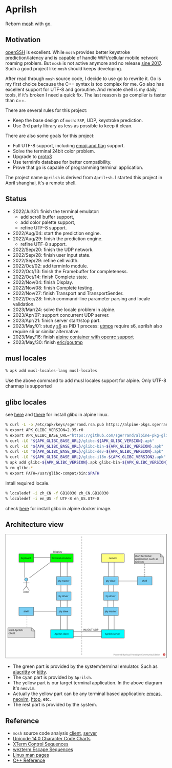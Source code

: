 # Aprilsh

Reborn [mosh](https://mosh.org/) with go.

## Motivation

[openSSH](https://www.openssh.com/) is excellent. While `mosh` provides better keystroke prediction/latency and is capable of handle WiFi/cellular mobile network roaming problem. But `mosh` is not active anymore and no release [sine 2017](https://github.com/mobile-shell/mosh/issues/1115). Such a good project like `mosh` should keeps developing.

After read through `mosh` source code, I decide to use go to rewrite it. Go is my first choice because the C++ syntax is too complex for me. Go also has excellent support for UTF-8 and goroutine. And remote shell is my daily tools, if it's broken I need a quick fix. The last reason is go compiler is faster than c++.

There are several rules for this project:

- Keep the base design of `mosh`: `SSP`, UDP, keystroke prediction.
- Use 3rd party library as less as possible to keep it clean.

There are also some goals for this project:

- Full UTF-8 support, including [emoji and flag](https://unicode.org/emoji/charts/emoji-list.html) support.
- Solve the terminal 24bit color problem.
- Upgrade to [proto3](https://developers.google.com/protocol-buffers/docs/proto3)
- Use terminfo database for better compatibility.
- Prove that go is capable of programming terminal application.

The project name `Aprilsh` is derived from `April+sh`. I started this project in April shanghai, it's a remote shell.

## Status

- 2022/Jul/31: finish the terminal emulator:
  - add scroll buffer support,
  - add color palette support,
  - refine UTF-8 support.
- 2022/Aug/04: start the prediction engine.
- 2022/Aug/29: finish the prediction engine.
  - refine UTF-8 support.
- 2022/Sep/20: finish the UDP network.
- 2022/Sep/28: finish user input state.
- 2022/Sep/29: refine cell width.
- 2022/Oct/02: add terminfo module.
- 2022/Oct/13: finish the Framebuffer for completeness.
- 2022/Oct/14: finish Complete state.
- 2022/Nov/04: finish Display.
- 2022/Nov/08: finish Complete testing.
- 2022/Nov/27: finish Transport and TransportSender.
- 2022/Dec/28: finish command-line parameter parsing and locale validation.
- 2023/Mar/24: solve the locale problem in alpine.
- 2023/Apr/07: support concurrent UDP server.
- 2023/Apr/21: finish server start/stop part.
- 2023/May/01: study [s6](https://skarnet.org/software/s6/) as PID 1 process: [utmps](https://skarnet.org/software/utmps/) require s6, aprilsh also require s6 or similar alternative.
- 2023/May/16: finish [alpine container with openrc support](https://github.com/ericwq/s6)
- 2023/May/30: finish [eric/goutmp](https://github.com/ericwq/goutmp)

## musl locales

```sh
% apk add musl-locales-lang musl-locales
```

Use the above command to add musl locales support for alpine. Only UTF-8 charmap is supported

## glibc locales

see [here](http://blog.fpliu.com/it/software/GNU/glibc#alpine) and [there](https://zhuanlan.zhihu.com/p/151852282) for install glibc in alpine linux.

```sh
% curl -L -o /etc/apk/keys/sgerrand.rsa.pub https://alpine-pkgs.sgerrand.com/sgerrand.rsa.pub
% export APK_GLIBC_VERSION=2.35-r0
% export APK_GLIBC_BASE_URL="https://github.com/sgerrand/alpine-pkg-glibc/releases/download/${APK_GLIBC_VERSION}"
% curl -LO "${APK_GLIBC_BASE_URL}/glibc-${APK_GLIBC_VERSION}.apk"
% curl -LO "${APK_GLIBC_BASE_URL}/glibc-bin-${APK_GLIBC_VERSION}.apk"
% curl -LO "${APK_GLIBC_BASE_URL}/glibc-dev-${APK_GLIBC_VERSION}.apk"
% curl -LO "${APK_GLIBC_BASE_URL}/glibc-i18n-${APK_GLIBC_VERSION}.apk"
% apk add glibc-${APK_GLIBC_VERSION}.apk glibc-bin-${APK_GLIBC_VERSION}.apk glibc-dev-${APK_GLIBC_VERSION}.apk glibc-i18n-${APK_GLIBC_VERSION}.apk
% rm glibc-*
% export PATH=/usr/glibc-compat/bin:$PATH
```

Intall required locale.

```sh
% localedef -i zh_CN -f GB18030 zh_CN.GB18030
% localedef -i en_US -f UTF-8 en_US.UTF-8
```

check [here](https://gist.github.com/larzza/0f070a1b61c1d6a699653c9a792294be) for install glibc in alpine docker image.

## Architecture view

![aprilsh.svg](img/aprilsh.svg)

- The green part is provided by the system/terminal emulator. Such as [alacritty](https://alacritty.org/) or [kitty](https://sw.kovidgoyal.net/kitty/).
- The cyan part is provided by `Aprilsh`.
- The yellow part is our target terminal application. In the above diagram it's `neovim`.
- Actually the yellow part can be any terminal based application: [emcas](https://www.gnu.org/software/emacs/), [neovim](https://neovim.io/), [htop](https://htop.dev/), etc.
- The rest part is provided by the system.

## Reference

- `mosh` source code analysis [client](https://github.com/ericwq/examples/blob/main/tty/client.md), [server](https://github.com/ericwq/examples/blob/main/tty/server.md)
- [Unicode 14.0 Character Code Charts](http://www.unicode.org/charts/)
- [XTerm Control Sequences](https://invisible-island.net/xterm/ctlseqs/ctlseqs.html)
- [wezterm Escape Sequences](https://wezfurlong.org/wezterm/escape-sequences.html)
- [Linux man pages](https://linux.die.net/man/)
- [C++ Reference](http://www.cplusplus.com/reference/)
